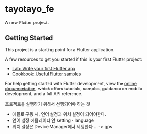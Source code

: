 # tayotayo_fe

A new Flutter project.

## Getting Started

This project is a starting point for a Flutter application.

A few resources to get you started if this is your first Flutter project:

- [Lab: Write your first Flutter app](https://docs.flutter.dev/get-started/codelab)
- [Cookbook: Useful Flutter samples](https://docs.flutter.dev/cookbook)

For help getting started with Flutter development, view the
[online documentation](https://docs.flutter.dev/), which offers tutorials,
samples, guidance on mobile development, and a full API reference.

프로젝트를 실행하기 위해서 선행되어야 하는 것
- 에뮬로 구동 시, 언어 설정과 위치 설정이 되어야한다.
- 언어 설정 에뮬레이터 안 setting - language
- 위치 설정은 Device Manager에서 세팅한다 ... -> gps
